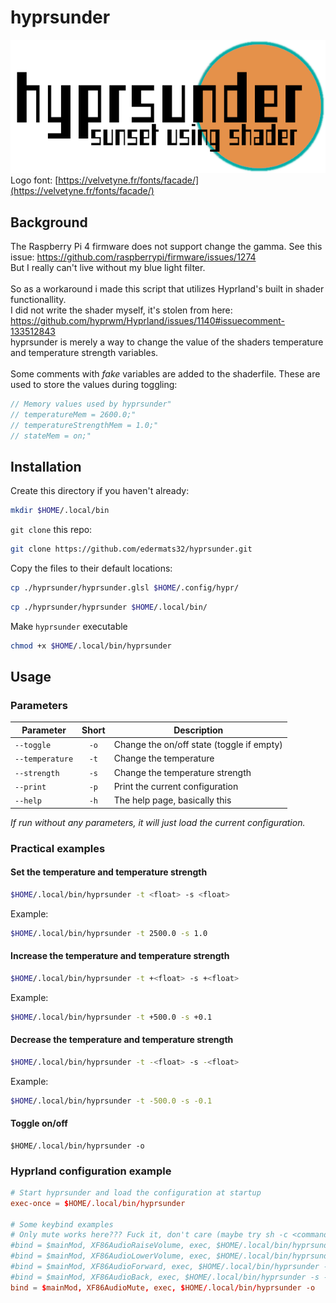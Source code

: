 # hyprsunder
![logo](hyprsunder.png)
Logo font: [https://velvetyne.fr/fonts/facade/](https://velvetyne.fr/fonts/facade/)

## Background
The Raspberry Pi 4 firmware does not support change the gamma. See this issue: https://github.com/raspberrypi/firmware/issues/1274
<br>
But I really can't live without my blue light filter.
<br><br>
So as a workaround i made this script that utilizes Hyprland's built in shader functionallity. 
<br>
I did not write the shader myself, it's stolen from here: https://github.com/hyprwm/Hyprland/issues/1140#issuecomment-133512843
<br>
hyprsunder is merely a way to change the value of the shaders temperature and temperature strength variables.
<br>
<br>
Some comments with *fake* variables are added to the shaderfile. These are used to store the values during toggling:
```c
// Memory values used by hyprsunder"
// temperatureMem = 2600.0;"
// temperatureStrengthMem = 1.0;"
// stateMem = on;"
```
## Installation
Create this directory if you haven't already:
```sh
mkdir $HOME/.local/bin
```
`git clone` this repo:
```sh
git clone https://github.com/edermats32/hyprsunder.git
```
Copy the files to their default locations:
```sh
cp ./hyprsunder/hyprsunder.glsl $HOME/.config/hypr/
```
```sh
cp ./hyprsunder/hyprsunder $HOME/.local/bin/
```
Make `hyprsunder` executable
```sh
chmod +x $HOME/.local/bin/hyprsunder
```
## Usage
### Parameters
| Parameter       | Short | Description                               |
|-----------------|:-----:|-------------------------------------------|
| `--toggle`      | `-o`  | Change the on/off state (toggle if empty) |
| `--temperature` | `-t`  | Change the temperature                    |
| `--strength`    | `-s`  | Change the temperature strength           |
| `--print`       | `-p`  | Print the current configuration           |
| `--help`        | `-h`  | The help page, basically this             |

*If run without any parameters, it will just load the current configuration.*

### Practical examples
#### Set the temperature and temperature strength
```sh
$HOME/.local/bin/hyprsunder -t <float> -s <float>
```
Example:
```sh
$HOME/.local/bin/hyprsunder -t 2500.0 -s 1.0
```
#### Increase the temperature and temperature strength
```sh
$HOME/.local/bin/hyprsunder -t +<float> -s +<float>
```
Example:
```sh
$HOME/.local/bin/hyprsunder -t +500.0 -s +0.1
```
#### Decrease the temperature and temperature strength
```sh
$HOME/.local/bin/hyprsunder -t -<float> -s -<float>
```
Example:
```sh
$HOME/.local/bin/hyprsunder -t -500.0 -s -0.1
```
#### Toggle on/off
```
$HOME/.local/bin/hyprsunder -o
```
### Hyprland configuration example
```conf
# Start hyprsunder and load the configuration at startup
exec-once = $HOME/.local/bin/hyprsunder

# Some keybind examples
# Only mute works here??? Fuck it, don't care (maybe try sh -c <command> i'm to lazy atm)
#bind = $mainMod, XF86AudioRaiseVolume, exec, $HOME/.local/bin/hyprsunder -t +300.0
#bind = $mainMod, XF86AudioLowerVolume, exec, $HOME/.local/bin/hyprsunder -t -300.0
#bind = $mainMod, XF86AudioForward, exec, $HOME/.local/bin/hyprsunder -s +0.1
#bind = $mainMod, XF86AudioBack, exec, $HOME/.local/bin/hyprsunder -s -0.1
bind = $mainMod, XF86AudioMute, exec, $HOME/.local/bin/hyprsunder -o
```
